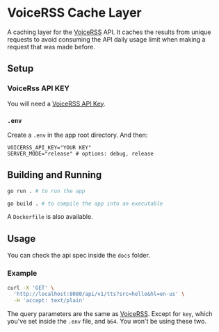 # VoiceRSS Cache Layer
A caching layer for the [VoiceRSS](https://www.voicerss.org/) API. It caches the results from unique requests to avoid consuming the API daily usage limit when making a request that was made before.

## Setup
### VoiceRss API KEY
You will need a [VoiceRSS API Key](https://www.voicerss.org/).

### `.env`
Create a `.env` in the app root directory. And then:
```env
VOICERSS_API_KEY="YOUR KEY"
SERVER_MODE="release" # options: debug, release
```

## Building and Running
```sh
go run . # to run the app

go build . # to compile the app into an executable
```

A `Dockerfile` is also available.

## Usage
You can check the api spec inside the `docs` folder.

### Example
```sh
curl -X 'GET' \
  'http://localhost:8080/api/v1/tts?src=hello&hl=en-us' \
  -H 'accept: text/plain'
```
The query parameters are the same as [VoiceRSS](https://www.voicerss.org/api/). Except for `key`, which you've set inside the `.env` file, and `b64`. You won't be using these two.
